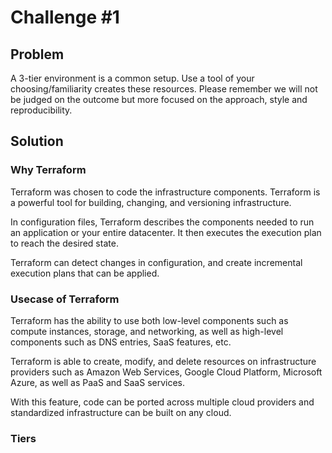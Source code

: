 # Challenge #1

## Problem

A 3-tier environment is a common setup. Use a tool of your choosing/familiarity creates these resources. Please remember we will not be judged on the outcome but more focused on the approach, style and reproducibility.

## Solution

### Why Terraform

Terraform was chosen to code the infrastructure components. Terraform is a powerful tool for building, changing, and versioning infrastructure.

In configuration files, Terraform describes the components needed to run an application or your entire datacenter. It then executes the execution plan to reach the desired state. 

Terraform can detect changes in configuration, and create incremental execution plans that can be applied.

### Usecase of Terraform

Terraform has the ability to use both low-level components such as compute instances, storage, and networking, as well as high-level components such as DNS entries, SaaS features, etc.

Terraform is able to create, modify, and delete resources on infrastructure providers such as Amazon Web Services, Google Cloud Platform, Microsoft Azure, as well as PaaS and SaaS services.

With this feature, code can be ported across multiple cloud providers and standardized infrastructure can be built on any cloud.

### Tiers

